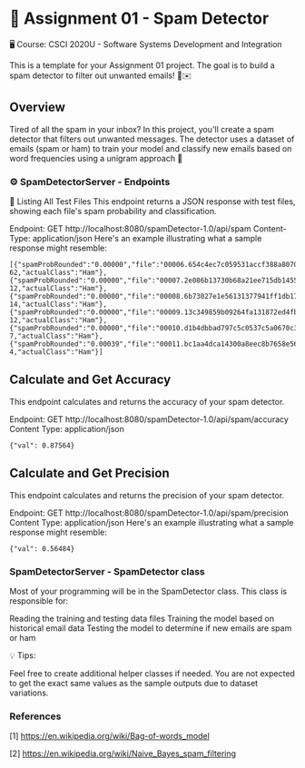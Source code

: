 # 📧 Assignment 01 - Spam Detector
🖥 Course: CSCI 2020U - Software Systems Development and Integration

This is a template for your Assignment 01 project. The goal is to build a spam detector to filter out unwanted emails! 🧹✉️


## Overview
Tired of all the spam in your inbox? In this project, you'll create a spam detector that filters out unwanted messages. The detector uses a dataset of emails (spam or ham) to train your model and classify new emails based on word frequencies using a unigram approach 📜

### ⚙️ SpamDetectorServer - Endpoints
📂 Listing All Test Files
This endpoint returns a JSON response with test files, showing each file's spam probability and classification.

Endpoint: GET http://localhost:8080/spamDetector-1.0/api/spam
Content-Type: application/json
Here's an example illustrating what a sample response might resemble:
```
[{"spamProbRounded":"0.00000","file":"00006.654c4ec7c059531accf388a807064363","spamProbability":5.901245803391957E-62,"actualClass":"Ham"},{"spamProbRounded":"0.00000","file":"00007.2e086b13730b68a21ee715db145522b9","spamProbability":2.800348071907053E-12,"actualClass":"Ham"},{"spamProbRounded":"0.00000","file":"00008.6b73027e1e56131377941ff1db17ff12","spamProbability":8.66861037294167E-14,"actualClass":"Ham"},{"spamProbRounded":"0.00000","file":"00009.13c349859b09264fa131872ed4fb6e4e","spamProbability":6.947265471550557E-12,"actualClass":"Ham"},{"spamProbRounded":"0.00000","file":"00010.d1b4dbbad797c5c0537c5a0670c373fd","spamProbability":1.8814467288977145E-7,"actualClass":"Ham"},{"spamProbRounded":"0.00039","file":"00011.bc1aa4dca14300a8eec8b7658e568f29","spamProbability":3.892844289937937E-4,"actualClass":"Ham"}]
```

## Calculate and Get Accuracy
This endpoint calculates and returns the accuracy of your spam detector.

Endpoint: GET http://localhost:8080/spamDetector-1.0/api/spam/accuracy
Content Type: application/json
```
{"val": 0.87564}
```

## Calculate and Get Precision
This endpoint calculates and returns the precision of your spam detector.

Endpoint: GET http://localhost:8080/spamDetector-1.0/api/spam/precision
Content Type: application/json
Here's an example illustrating what a sample response might resemble:
```
{"val": 0.56484}
```
### SpamDetectorServer - SpamDetector class

Most of your programming will be in the SpamDetector class. This class is responsible for:

Reading the training and testing data files
Training the model based on historical email data
Testing the model to determine if new emails are spam or ham

💡 Tips:

Feel free to create additional helper classes if needed.
You are not expected to get the exact same values as the sample outputs due to dataset variations.

### References 
[1] https://en.wikipedia.org/wiki/Bag-of-words_model 

[2] https://en.wikipedia.org/wiki/Naive_Bayes_spam_filtering 
